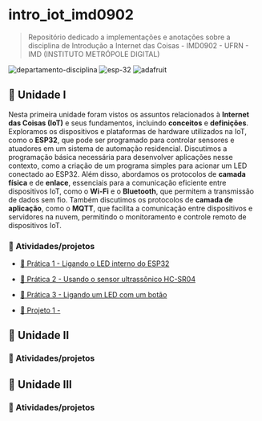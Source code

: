 # intro_iot_imd0902

> Repositório dedicado a implementações e anotações sobre a disciplina de Introdução a Internet das Coisas - IMD0902 - UFRN - IMD (INSTITUTO METRÓPOLE DIGITAL)

![departamento-disciplina](https://img.shields.io/badge/imd-introducao_a_internet_das_coisas-blue?style=for-the-badge)
![esp-32](https://img.shields.io/badge/esp32-red?style=for-the-badge&logo=espressif&logoColor=white)
![adafruit](https://img.shields.io/badge/ada_fruit-purple?style=for-the-badge&logo=adafruit)


## 🚀 Unidade I

Nesta primeira unidade foram vistos os assuntos relacionados à **Internet das Coisas (IoT)** e seus fundamentos, incluindo **conceitos** e **definições**. Exploramos os dispositivos e plataformas de hardware utilizados na IoT, como o **ESP32**, que pode ser programado para controlar sensores e atuadores em um sistema de automação residencial. Discutimos a programação básica necessária para desenvolver aplicações nesse contexto, como a criação de um programa simples para acionar um LED conectado ao ESP32. Além disso, abordamos os protocolos de **camada física** e de **enlace**, essenciais para a comunicação eficiente entre dispositivos IoT, como o **Wi-Fi** e o **Bluetooth**, que permitem a transmissão de dados sem fio. Também discutimos os protocolos de **camada de aplicação**, como o **MQTT**, que facilita a comunicação entre dispositivos e servidores na nuvem, permitindo o monitoramento e controle remoto de dispositivos IoT.

### 🎯 Atividades/projetos

- [📌 Prática 1 - Ligando o LED interno do ESP32](https://github.com/CarlosG18/intro_iot_imd0902/blob/main/uni1/praticas/p1/p1.md)

- [📌 Prática 2 - Usando o sensor ultrassônico HC-SR04](https://github.com/CarlosG18/intro_iot_imd0902/blob/main/uni1/praticas/p2/p2.md)

- [📌 Prática 3 - Ligando um LED com um botão](https://github.com/CarlosG18/intro_iot_imd0902/blob/main/uni1/praticas/p3/p3.md)

- [📌 Projeto 1 - ](https://github.com/CarlosG18/intro_iot_imd0902/blob/main/uni1/projeto/projeto1.md)

## 🚀 Unidade II

### 🎯 Atividades/projetos

## 🚀 Unidade III

### 🎯 Atividades/projetos
